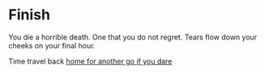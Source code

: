 # Finish

You die a horrible death. One that you do not regret. Tears flow down your cheeks on your final hour.

Time travel back [home for another go if you dare](../Home.md)